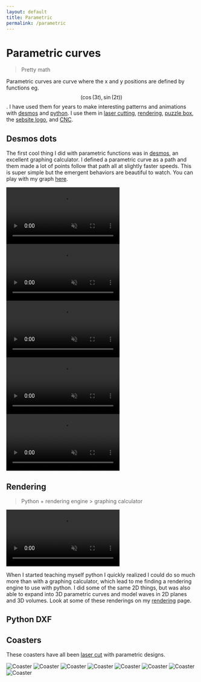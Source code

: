 ```yaml
---
layout: default
title: Parametric
permalink: /parametric
---
```


# Parametric curves
> Pretty math

Parametric curves are curve where the x and y positions are defined by functions eg. $$(\cos(3t),\sin(2t))$$. I have used them for years to make interesting patterns and animations with [desmos](https://www.desmos.com/calculator) and [python](/sebsite/python). I use them in [laser cutting](/sebsite/laser), [rendering](/sebsite/rendering), [puzzle box](/sebsite/puzzlebox), the [sebsite logo](/sebsite/sebsite), and [CNC](/sebsite/cnc).

## Desmos dots
<div class="clearfix">
    <p>The first cool thing I did with parametric functions was in <a href="https://www.desmos.com/calculator">desmos</a>, an excellent graphing calculator. I defined a parametric curve as a path and them made a lot of points follow that path all at slightly faster speeds. This is super simple but the emergent behaviors are beautiful to watch. You can play with my graph <a href="https://www.desmos.com/calculator/vdyulhrk8k">here</a>.</p>
</div>

<div class="gallery2">
    <video autoplay controls muted playsinline src="/sebsite/images/desmosdots1.mp4" class="gallery__img"></video> 
    <video controls muted playsinline src="/sebsite/images/desmosdots2.mp4" class="gallery__img"></video> 
    <video controls muted playsinline src="/sebsite/images/desmosdots3.mp4" class="gallery__img"></video> 
    <video controls muted playsinline src="/sebsite/images/desmosdots4.mp4" class="gallery__img"></video> 
    <video controls muted playsinline src="/sebsite/images/desmosdots5.mp4" class="gallery__img"></video> 
</div>

## Rendering 
> Python + rendering engine > graphing calculator 
<div class="clearfix">
    <video autoplay loop muted playsinline src="/sebsite/images/dots1.mp4" class="rightfloat"></video> 

When I started teaching myself python I quickly realized I could do so much more than with a graphing calculator, which lead to me finding a rendering engine to use with python. I did some of the same 2D things, but was also able to expand into 3D parametric curves and model waves in 2D planes and 3D volumes. Look at some of these renderings on my <a href="/sebsite/rendering">rendering</a> page.
</div>


## Python DXF

## Coasters
These coasters have all been [laser cut](/sebsite/laser) with parametric designs.
<div class="gallery" > 
    <img alt="Coaster" src="/sebsite/images/coaster1.jpg" class="gallery__img">
    <img alt="Coaster" src="/sebsite/images/coaster2.jpg" class="gallery__img">
    <img alt="Coaster" src="/sebsite/images/coaster4.jpg" class="gallery__img">
    <img alt="Coaster" src="/sebsite/images/coaster5.jpg" class="gallery__img">
    <img alt="Coaster" src="/sebsite/images/coaster6.jpg" class="gallery__img">
    <img alt="Coaster" src="/sebsite/images/coaster7.jpg" class="gallery__img">
    <img alt="Coaster" src="/sebsite/images/coaster3.jpg" class="gallery__img">
    <img alt="Coaster" src="/sebsite/images/coaster8.jpg" class="gallery__img">
</div>